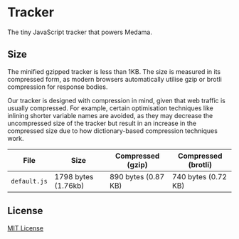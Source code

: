 # Tracker

The tiny JavaScript tracker that powers Medama.

## Size

The minified gzipped tracker is less than 1KB. The size is measured in its compressed form, as modern browsers automatically utilise gzip or brotli compression for response bodies.

Our tracker is designed with compression in mind, given that web traffic is usually compressed. For example, certain optimisation techniques like inlining shorter variable names are avoided, as they may decrease the uncompressed size of the tracker but result in an increase in the compressed size due to how dictionary-based compression techniques work.

| File         | Size                | Compressed (gzip)   | Compressed (brotli) |
| ------------ | ------------------- | ------------------- | ------------------- |
| `default.js` | 1798 bytes (1.76kb) | 890 bytes (0.87 KB) | 740 bytes (0.72 KB) |

## License

[MIT License](LICENSE)
